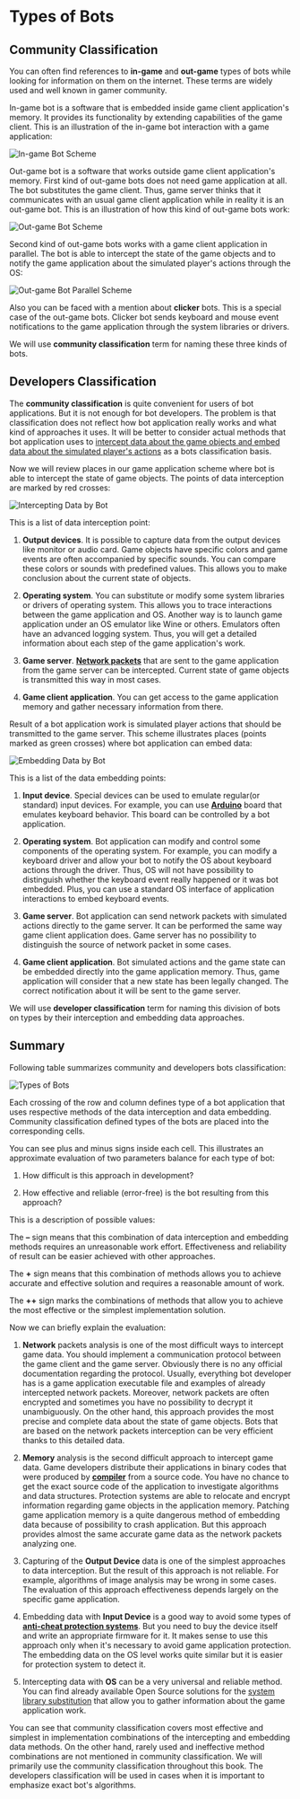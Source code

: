 # Types of Bots

## Community Classification

You can often find references to **in-game** and **out-game** types of bots while looking for information on them on the internet. These terms are widely used and well known in gamer community.

In-game bot is a software that is embedded inside game client application's memory. It provides its functionality by extending capabilities of the game client. This is an illustration of the in-game bot interaction with a game application:

![In-game Bot Scheme](ingame-bot.png)

Out-game bot is a software that works outside game client application's memory. First kind of out-game bots does not need game application at all. The bot substitutes the game client. Thus, game server thinks that it communicates with an usual game client application while in reality it is an out-game bot. This is an illustration of how this kind of out-game bots work:

![Out-game Bot Scheme](outgame-bot.png)

Second kind of out-game bots works with a game client application in parallel. The bot is able to intercept the state of the game objects and to notify the game application about the simulated player's actions through the OS:

![Out-game Bot Parallel Scheme](outgame-bot-parallel.png)

Also you can be faced with a mention about **clicker** bots. This is a special case of the out-game bots. Clicker bot sends keyboard and mouse event notifications to the game application through the system libraries or drivers.

We will use **community classification** term for naming these three kinds of bots.

## Developers Classification

The **community classification** is quite convenient for users of bot applications. But it is not enough for bot developers. The problem is that classification does not reflect how bot application really works and what kind of approaches it uses. It will be better to consider actual methods that bot application uses to [intercept data about the game objects and embed data about the simulated player's actions](http://stackoverflow.com/questions/2741040/video-game-bots) as a bots classification basis.

Now we will review places in our game application scheme where bot is able to intercept the state of game objects. The points of data interception are marked by red crosses:

![Intercepting Data by Bot](input-data-bot.png)

This is a list of data interception point:

1. **Output devices**. It is possible to capture data from the output devices like monitor or audio card. Game objects have specific colors and game events are often accompanied by specific sounds. You can compare these colors or sounds with predefined values. This allows you to make conclusion about the current state of objects.

2. **Operating system**. You can substitute or modify some system libraries or drivers of operating system. This allows you to trace interactions between the game application and OS. Another way is to launch game application under an OS emulator like Wine or others. Emulators often have an advanced logging system. Thus, you will get a detailed information about each step of the game application's work.

3. **Game server**. [**Network packets**](https://en.wikipedia.org/wiki/Network_packet) that are sent to the game application from the game server can be intercepted. Current state of game objects is transmitted this way in most cases.

4. **Game client application**. You can get access to the game application memory and gather necessary information from there.

Result of a bot application work is simulated player actions that should be transmitted to the game server. This scheme illustrates places (points marked as green crosses) where bot application can embed data:

![Embedding Data by Bot](output-data-bot.png)

This is a list of the data embedding points:

1. **Input device**. Special devices can be used to emulate regular(or standard) input devices. For example, you can use [**Arduino**](https://en.wikipedia.org/wiki/Arduino) board that emulates keyboard behavior. This board can be controlled by a bot application.

2. **Operating system**. Bot application can modify and control some components of the operating system. For example, you can modify a keyboard driver and allow your bot to notify the OS about keyboard actions through the driver. Thus, OS will not have possibility to distinguish whether the keyboard event really happened or it was bot embedded. Plus, you can use a standard OS interface of application interactions to embed keyboard events.

3. **Game server**. Bot application can send network packets with simulated actions directly to the game server. It can be performed the same way game client application does. Game server has no possibility to distinguish the source of network packet in some cases.

4. **Game client application**. Bot simulated actions and the game state can be embedded directly into the game application memory. Thus, game application will consider that a new state has been legally changed. The correct notification about it will be sent to the game server.

We will use **developer classification** term for naming this division of bots on types by their interception and embedding data approaches.

## Summary

Following table summarizes community and developers bots classification:

![Types of Bots](types-of-bots.png)

Each crossing of the row and column defines type of a bot application that uses respective methods of the data interception and data embedding. Community classification defined types of the bots are placed into the corresponding cells. 

You can see plus and minus signs inside each cell. This illustrates an approximate evaluation of two parameters balance for each type of bot:

1. How difficult is this approach in development?

2. How effective and reliable (error-free) is the bot resulting from this approach?

This is a description of possible values:

The **–** sign means that this combination of data interception and embedding methods requires an unreasonable work effort. Effectiveness and reliability of result can be easier achieved with other approaches.

The **+** sign means that this combination of methods allows you to achieve accurate and effective solution and requires a reasonable amount of work.

The **++** sign marks the combinations of methods that allow you to achieve the most effective or the simplest implementation solution.

Now we can briefly explain the evaluation:

1. **Network** packets analysis is one of the most difficult ways to intercept game data. You should implement a communication protocol between the game client and the game server. Obviously there is no any official documentation regarding the protocol. Usually, everything bot developer has is a game application executable file and examples of already intercepted network packets. Moreover, network packets are often encrypted and sometimes you have no possibility to decrypt it unambiguously. On the other hand, this approach provides the most precise and complete data about the state of game objects. Bots that are based on the network packets interception can be very efficient thanks to this detailed data.

2. **Memory** analysis is the second difficult approach to intercept game data. Game developers distribute their applications in binary codes that were produced by [**compiler**](https://en.wikipedia.org/wiki/Compiler) from a source code. You have no chance to get the exact source code of the application to investigate algorithms and data structures. Protection systems are able to relocate and encrypt information regarding game objects in the application memory. Patching game application memory is a quite dangerous method of embedding data because of possibility to crash application. But this approach provides almost the same accurate game data as the network packets analyzing one.

3. Capturing of the **Output Device** data is one of the simplest approaches to data interception. But the result of this approach is not reliable. For example, algorithms of image analysis may be wrong in some cases. The evaluation of this approach effectiveness depends largely on the specific game application.

4. Embedding data with **Input Device** is a good way to avoid some types of [**anti-cheat protection systems**](https://en.wikipedia.org/wiki/Cheating_in_online_games#Anti-cheating_methods_and_limitations). But you need to buy the device itself and write an appropriate firmware for it. It makes sense to use this approach only when it's necessary to avoid game application protection. The embedding data on the OS level works quite similar but it is easier for protection system to detect it.

5. Intercepting data with **OS** can be a very universal and reliable method. You can find already available Open Source solutions for the [system library substitution](https://graphics.stanford.edu/~mdfisher/D3D9Interceptor.html) that allow you to gather information about the game application work.

You can see that community classification covers most effective and simplest in implementation combinations of the intercepting and embedding data methods. On the other hand, rarely used and ineffective method combinations are not mentioned in community classification. We will primarily use the community classification throughout this book. The developers classification will be used in cases when it is important to emphasize exact bot's algorithms.